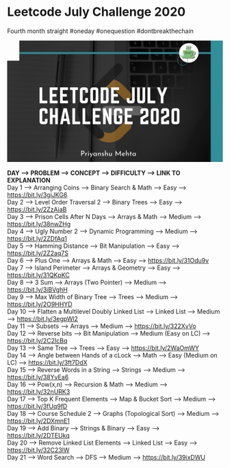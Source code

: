 # Leetcode July Challenge 2020
Fourth month straight #oneday #onequestion #dontbreakthechain

![](img.png)

**DAY -->  PROBLEM  -->  CONCEPT -->  DIFFICULTY   -->  LINK TO EXPLANATION** <br/>
Day 1 --> Arranging Coins --> Binary Search & Math  --> Easy --> https://bit.ly/3giJKG6 <br/>
Day 2 --> Level Order Traversal 2 --> Binary Trees --> Easy --> https://bit.ly/2ZzAiaB <br/>
Day 3 --> Prison Cells After N Days --> Arrays & Math --> Medium --> https://bit.ly/38nwZHg <br/>
Day 4 --> Ugly Number 2 --> Dynamic Programming --> Medium --> https://bit.ly/2ZDfAq1 <br/>
Day 5 --> Hamming Distance --> Bit Manipulation --> Easy --> https://bit.ly/2Z2aq7S <br/>
Day 6 --> Plus One --> Arrays & Math --> Easy --> https://bit.ly/31Odu9v <br/>
Day 7 --> Island Perimeter --> Arrays & Geometry --> Easy --> https://bit.ly/31QKpKC <br/>
Day 8 --> 3 Sum --> Arrays (Two Pointer) --> Medium --> https://bit.ly/3iBVghH <br/>
Day 9 --> Max Width of Binary Tree --> Trees --> Medium --> https://bit.ly/2O9HHYD <br/>
Day 10 --> Flatten a Multilevel Doubly Linked List --> Linked List --> Medium --> https://bit.ly/3egpWl2 <br/>
Day 11 --> Subsets --> Arrays --> Medium --> https://bit.ly/322XvVo <br/>
Day 12 --> Reverse bits --> Bit Manipulation --> Medium (Easy on LC) --> https://bit.ly/2C2IcBq <br/>
Day 13 --> Same Tree --> Trees --> Easy --> https://bit.ly/2WaOmWY <br/>
Day 14 --> Angle between Hands of a cLock --> Math --> Easy (Medium on LC) --> https://bit.ly/3ft7DdX <br/>
Day 15 --> Reverse Words in a String --> Strings --> Medium --> https://bit.ly/38YvEa6 <br/>
Day 16 --> Pow(x,n) --> Recursion & Math --> Medium --> https://bit.ly/32nURK3 <br/>
Day 17 --> Top K Frequent Elements --> Map & Bucket Sort --> Medium --> https://bit.ly/3fUq9fD <br/>
Day 18 --> Course Schedule 2 --> Graphs (Topological Sort) --> Medium --> https://bit.ly/2DXmnE1 <br/>
Day 19 --> Add Binary --> Strings & Binary --> Easy --> https://bit.ly/2DTEUkq <br/>
Day 20 --> Remove Linked List Elements --> Linked List --> Easy --> https://bit.ly/32C23lW <br/>
Day 21 --> Word Search --> DFS --> Medium --> https://bit.ly/39ixDWU <br/>
